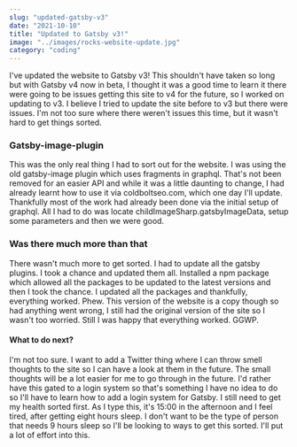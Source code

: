 ```yaml
---
slug: "updated-gatsby-v3" 
date: "2021-10-10"
title: "Updated to Gatsby v3!"
image: "../images/rocks-website-update.jpg"
category: "coding"
---
```

I've updated the website to Gatsby v3! This shouldn't have taken so long but with Gatsby v4 now in beta, I thought it was a good time to learn it there were going to be issues getting this site to v4 for the future, so I worked on updating to v3. I believe I tried to update the site before to v3 but there were issues. I'm not too sure where there weren't issues this time, but it wasn't hard to get things sorted. 

### Gatsby-image-plugin

This was the only real thing I had to sort out for the website. I was using the old gatsby-image plugin which uses fragments in graphql. That's not been removed for an easier API and while it was a little daunting to change, I had already learnt how to use it via coldboltseo.com, which one day I'll update. Thankfully most of the work had already been done via the initial setup of graphql. All I had to do was locate childImageSharp.gatsbyImageData, setup some parameters and then we were good.

### Was there much more than that

There wasn't much more to get sorted. I had to update all the gatsby plugins. I took a chance and updated them all. Installed a npm package which allowed all the packages to be updated to the latest versions and then I took the chance. I updated all the packages and thankfully, everything worked. Phew. This version of the website is a copy though so had anything went wrong, I still had the original version of the site so I wasn't too worried. Still I was happy that everything worked. GGWP.

#### What to do next?

I'm not too sure. I want to add a Twitter thing where I can throw smell thoughts to the site so I can have a look at them in the future. The small thoughts will be a lot easier for me to go through in the future. I'd rather have this gated to a login system so that's something I have no idea to do so I'll have to learn how to add a login system for Gatsby. I still need to get my health sorted first. As I type this, it's 15:00 in the afternoon and I feel tired, after getting eight hours sleep. I don't want to be the type of person that needs 9 hours sleep so I'll be looking to ways to get this sorted. I'll put a lot of effort into this. 